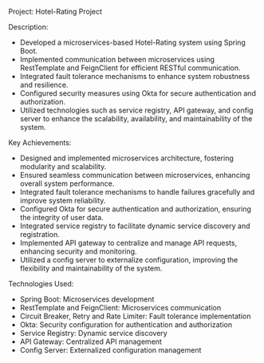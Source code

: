 Project: Hotel-Rating Project

Description:
- Developed a microservices-based Hotel-Rating system using Spring Boot.
- Implemented communication between microservices using RestTemplate and FeignClient for efficient RESTful communication.
- Integrated fault tolerance mechanisms to enhance system robustness and resilience.
- Configured security measures using Okta for secure authentication and authorization.
- Utilized technologies such as service registry, API gateway, and config server to enhance the scalability, availability, and maintainability of the system.

Key Achievements:
- Designed and implemented microservices architecture, fostering modularity and scalability.
- Ensured seamless communication between microservices, enhancing overall system performance.
- Integrated fault tolerance mechanisms to handle failures gracefully and improve system reliability.
- Configured Okta for secure authentication and authorization, ensuring the integrity of user data.
- Integrated service registry to facilitate dynamic service discovery and registration.
- Implemented API gateway to centralize and manage API requests, enhancing security and monitoring.
- Utilized a config server to externalize configuration, improving the flexibility and maintainability of the system.

Technologies Used:
- Spring Boot: Microservices development
- RestTemplate and FeignClient: Microservices communication
- Circuit Breaker, Retry and Rate Limiter: Fault tolerance implementation
- Okta: Security configuration for authentication and authorization
- Service Registry: Dynamic service discovery
- API Gateway: Centralized API management
- Config Server: Externalized configuration management
